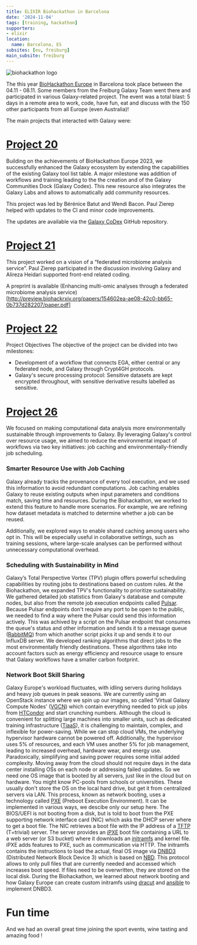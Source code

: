 ```yaml
---
title: ELIXIR Biohackathon in Barcelona
date: '2024-11-04'
tags: [training, hackathon]
supporters:
- elixir
location:
  name: Barcelona, ES
subsites: [eu, freiburg]
main_subsite: freiburg
---
```


![biohackathon logo](https://biohackathon-europe.org/img/biohackathon-logo-white.svg)


The this year [BioHackathon Europe](https://biohackathon-europe.org/index.html) in Barcelona took place between the 04.11 - 08.11. Some members from the Freiburg Galaxy Team went there and participated in various Galaxy-related project. The event was a total blast: 5 days in a remote area to work, code, have fun, eat and discuss with the 150 other participants from all Europe (even Australia)!

The main projects that interacted with Galaxy were:

# [Project 20](https://github.com/elixir-europe/biohackathon-projects-2024/blob/main/11.md)

Building on the achievements of BioHackathon Europe 2023, we successfully enhanced the Galaxy ecosystem by extending the capabilities of the existing Galaxy tool list table. A major milestone was addition of workflows and training leading to the the creation and of the Galaxy Communities Dock (Galaxy Codex).
This new resource also integrates the Galaxy Labs and allows to automatically add community resources.

This project was led by Bérénice Batut and Wendi Bacon. Paul Zierep helped with updates to the CI and minor code improvements.

The updates are available via the [Galaxy CoDex](https://github.com/galaxyproject/galaxy_codex) GitHub repository.

# [Project 21](https://github.com/elixir-europe/biohackathon-projects-2024/blob/main/21.md)

This project worked on a vision of a “federated microbiome analysis service”.
Paul Zierep participated in the discussion involving Galaxy and Alireza Heidari supported front-end related coding.

A preprint is available (Enhancing multi-omic analyses through a federated
microbiome analysis service)[http://preview.biohackrxiv.org/papers/154602ea-ae08-42c0-bb65-0b737d282207/paper.pdf]

# [Project 22](https://github.com/elixir-europe/biohackathon-projects-2024/blob/main/22.md)

Project Objectives
The objective of the project can be divided into two milestones:

* Development of a workflow that connects EGA, either central or any federated node, and Galaxy through Crypt4GH protocols.
* Galaxy's secure processing protocol: Sensitive datasets are kept encrypted throughout, with sensitive derivative results labelled as sensitive.

# [Project 26](https://github.com/elixir-europe/biohackathon-projects-2024/blob/main/26.md)
We focused on making computational data analysis more environmentally sustainable through improvements to Galaxy. By leveraging Galaxy's control over resource usage, we aimed to reduce the environmental impact of workflows via two key initiatives: job caching and environmentally-friendly job scheduling.
### Smarter Resource Use with Job Caching

Galaxy already tracks the provenance of every tool execution, and we used this information to avoid redundant computations. Job caching enables Galaxy to reuse existing outputs when input parameters and conditions match, saving time and resources. During the Biohackathon, we worked to extend this feature to handle more scenarios. For example, we are refining how dataset metadata is matched to determine whether a job can be reused.

Additionally, we explored ways to enable shared caching among users who opt in. This will be especially useful in collaborative settings, such as training sessions, where large-scale analyses can be performed without unnecessary computational overhead.
### Scheduling with Sustainability in Mind

Galaxy’s Total Perspective Vortex (TPV) plugin offers powerful scheduling capabilities by routing jobs to destinations based on custom rules. At the Biohackathon, we expanded TPV's functionality to prioritize sustainability. We gathered detailed job statistics from Galaxy's database and compute nodes, but also from the remote job execution endpoints called [Pulsar](https://github.com/galaxyproject/pulsar). Because Pulsar endpoints don't require any port to be open to the public, we needed to find a way where the Pulsar could send this information actively. This was achived by a script on the Pulsar endpoint that consumes the queue's status and other information and sends it to a message queue ([RabbitMQ](https://www.rabbitmq.com/)) from which another script picks it up and sends it to our InfluxDB server. We developed ranking algorithms that direct jobs to the most environmentally friendly destinations. These algorithms take into account factors such as energy efficiency and resource usage to ensure that Galaxy workflows have a smaller carbon footprint.
### Network Boot Skill Sharing
Galaxy Europe's workload fluctuates, with idling servers during holidays and heavy job queues in peak seasons.
We are currently using an OpenStack instance where we spin up our images, so called 'Virtual Galaxy Compute Nodes' ([VGCN](https://github.com/usegalaxy-eu/vgcn)) which contain everything needed to pick up jobs from [HTCondor](https://htcondor.org/) and start crunching numbers.
Although the cloud is convenient for splitting large machines into smaller units, such as dedicated training infrastructure ([TiaaS](https://usegalaxy-eu.github.io/tiaas.html)), it is challenging to maintain, complex, and inflexible for power-saving. While we can stop cloud VMs, the underlying hypervisor hardware cannot be powered off.
Additionally, the hypervisor uses 5% of resources, and each VM uses another 5% for job management, leading to increased overhead, hardware wear, and energy use.
Paradoxically, simplifying and saving power requires some initial added complexity.
Moving away from the cloud should not require days in the data center installing OSs on each node or addressing failed updates. So we need one OS image that is booted by all servers, just like in the cloud but on hardware.
You might know PC-pools from schools or universities. These usually don't store the OS on the local hard drive, but get it from centralized servers via LAN.
This process, known as network booting, uses a technology called [PXE](https://wiki.archlinux.org/title/Preboot_Execution_Environment) (Preboot Execution Environment). It can be implemented in various ways, we descibe only our setup here. The BIOS/UEFI is not booting from a disk, but is told to boot from the PXE supporting network interface card (NIC) which asks the DHCP server where to get a boot file. The NIC retrieves a boot file with the IP address of a [TFTP](https://wiki.archlinux.org/title/TFTP) (T=trivial) server. The server provides an [iPXE](https://ipxe.org/) boot file containing a URL to a web server (or S3 bucket) where it downloads an [initramfs](https://wiki.debian.org/initramfs) and kernel file. iPXE adds features to PXE, such as communication via HTTP. The initramfs contains the instructions to load the actual, final OS image via [DNBD3](https://www.bwlehrpool.de/wiki/doku.php/satellite/dnbd3) (Distributed Network Block Device 3) which is based on [NBD](https://github.com/NetworkBlockDevice/nbd/blob/master/doc/proto.md). This protocol allows to only pull files that are currently needed and accessed which increases boot speed. If files need to be overwritten, they are stored on the local disk. During the Biohackathon, we learned about network booting and how Galaxy Europe can create custom initramfs using [dracut](https://dracut-ng.github.io/dracut-ng/) and [ansible](https://git.openslx.org/openslx-ng/ansible-dracut.git/) to implement DNBD3.


# Fun time

And we had an overall great time joining the sport events, wine tasting and amazing food !


